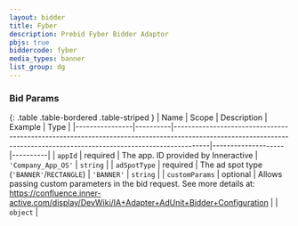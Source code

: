 ```yaml
---
layout: bidder
title: Fyber
description: Prebid Fyber Bidder Adaptor
pbjs: true
biddercode: fyber
media_types: banner
list_group: dg
---
```


### Bid Params

{: .table .table-bordered .table-striped }
| Name           | Scope    | Description                                                                                                                                                          | Example            | Type     |
|----------------|----------|----------------------------------------------------------------------------------------------------------------------------------------------------------------------|--------------------|----------|
| `appId`        | required | The app. ID provided by Inneractive                                                                                                                                  | `'Company_App_OS'` | `string` |
| `adSpotType`   | required | The ad spot type (`'BANNER'`/`RECTANGLE`)                                                                                                                            | `'BANNER'`         | `string` |
| `customParams` | optional | Allows passing custom parameters in the bid request. See more details at: https://confluence.inner-active.com/display/DevWiki/IA+Adapter+AdUnit+Bidder+Configuration |                    | `object` |
